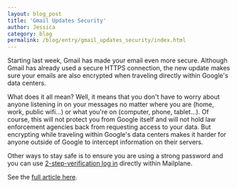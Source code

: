 ```yaml
---
layout: blog_post
title: 'Gmail Updates Security'
author: Jessica
category: blog
permalink: /blog/entry/gmail_updates_security/index.html
---
```


Starting last week, Gmail has made your email even more secure. Although Gmail has already used a secure HTTPS connection, the new update makes sure your emails are also encrypted when traveling directly within Google's data centers.

What does it all mean? Well, it means that you don't have to worry about anyone listening in on your messages no matter where you are (home, work, public wifi...) or what you're on (computer, phone, tablet...). Of course, this will not protect you from Google itself and will not hold law enforcement agencies back from requesting access to your data. But encrypting while traveling within Google's data centers makes it harder for anyone outside of Google to intercept information on their servers.

Other ways to stay safe is to ensure you are using a strong password and you can use [2-step-verification log in](http://mailplaneapp.com/howto/entry/two_factor_authentication) directly within Mailplane. 

See the [full article here](http://gmailblog.blogspot.ch/2014/03/staying-at-forefront-of-email-security.html).